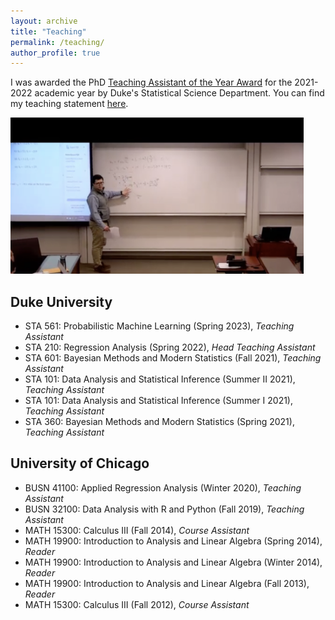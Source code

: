 ```yaml
---
layout: archive
title: "Teaching"
permalink: /teaching/
author_profile: true
---
```


I was awarded the PhD [Teaching Assistant of the Year Award](https://stat.duke.edu/past-recipients) for the 2021-2022 academic year by Duke's Statistical Science Department. You can find my teaching statement [here](https://drive.google.com/file/d/1aIizFmXiwwBTa01jfHY4Re9F-JbgLr6q/view?usp=sharing).

<img src="/images/teaching3.png" width="469" height="250" />

## Duke University
* STA 561: Probabilistic Machine Learning (Spring 2023), *Teaching Assistant*
* STA 210: Regression Analysis (Spring 2022), *Head Teaching Assistant*
* STA 601: Bayesian Methods and Modern Statistics (Fall 2021), *Teaching Assistant*
* STA 101: Data Analysis and Statistical Inference (Summer II 2021), *Teaching Assistant*
* STA 101: Data Analysis and Statistical Inference (Summer I 2021), *Teaching Assistant*
* STA 360: Bayesian Methods and Modern Statistics (Spring 2021), *Teaching Assistant*

## University of Chicago
* BUSN 41100: Applied Regression Analysis (Winter 2020), *Teaching Assistant*
* BUSN 32100: Data Analysis with R and Python (Fall 2019), *Teaching Assistant*
* MATH 15300: Calculus III (Fall 2014), *Course Assistant* 
* MATH 19900: Introduction to Analysis and Linear Algebra (Spring 2014), *Reader* 
* MATH 19900: Introduction to Analysis and Linear Algebra (Winter 2014), *Reader* 
* MATH 19900: Introduction to Analysis and Linear Algebra (Fall 2013), *Reader* 
* MATH 15300: Calculus III (Fall 2012), *Course Assistant* 
